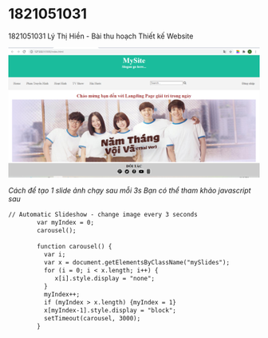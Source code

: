 # 1821051031
1821051031 Lý Thị Hiền - Bài thu hoạch Thiết kế Website

![alt text](screenshots/img1.png "Title")

*Cách để tạo 1 slide ảnh chạy sau mỗi 3s*
*Bạn có thể tham khảo javascript sau*

```javascipt
// Automatic Slideshow - change image every 3 seconds
        var myIndex = 0;
        carousel();
        
        function carousel() {
          var i;
          var x = document.getElementsByClassName("mySlides");
          for (i = 0; i < x.length; i++) {
             x[i].style.display = "none";
          }
          myIndex++;
          if (myIndex > x.length) {myIndex = 1}
          x[myIndex-1].style.display = "block";
          setTimeout(carousel, 3000);
        }